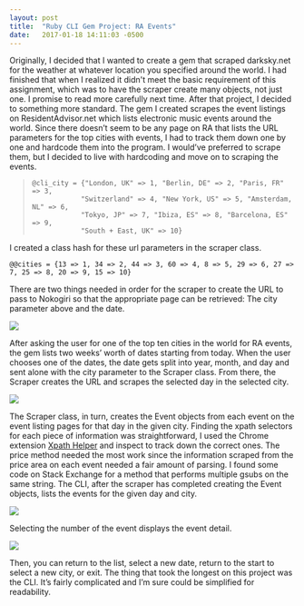 ```yaml
---
layout: post
title:  "Ruby CLI Gem Project: RA Events"
date:   2017-01-18 14:11:03 -0500
---
```


Originally, I decided that I wanted to create a gem that scraped darksky.net for the weather at whatever location you specified around the world. I had finished that when I realized it didn't meet the basic requirement of this assignment, which was to have the scraper create many objects, not just one. I promise to read more carefully next time.
After that project, I decided to something more standard. The gem I created scrapes the event listings on ResidentAdvisor.net which lists electronic music events around the world. Since there doesn’t seem to be any page on RA that lists the URL parameters for the top cities with events, I had to track them down one by one and hardcode them into the program. I would’ve preferred to scrape them, but I decided to live with hardcoding and move on to scraping the events.

>     @cli_city = {"London, UK" => 1, "Berlin, DE" => 2, "Paris, FR" => 3,
>                 "Switzerland" => 4, "New York, US" => 5, "Amsterdam, NL" => 6,
>                 "Tokyo, JP" => 7, "Ibiza, ES" => 8, "Barcelona, ES" => 9,
>                 "South + East, UK" => 10}

I created a class hash for these url parameters in the scraper class.

```
@@cities = {13 => 1, 34 => 2, 44 => 3, 60 => 4, 8 => 5, 29 => 6, 27 => 7, 25 => 8, 20 => 9, 15 => 10}
```

There are two things needed in order for the scraper to create the URL to pass to Nokogiri so that the appropriate page can be retrieved: The city parameter above and the date.

![](http://i.imgur.com/szppoth.jpg)

After asking the user for one of the top ten cities in the world for RA events, the gem lists two weeks’ worth of dates starting from today. When the user chooses one of the dates, the date gets split into year, month, and day and sent alone with the city parameter to the Scraper class. From there, the Scraper creates the URL and scrapes the selected day in the selected city.

![](http://i.imgur.com/9oGpd56.jpg)

The Scraper class, in turn, creates the Event objects from each event on the event listing pages for that day in the given city. Finding the xpath selectors for each piece of information was straightforward, I used the Chrome extension [Xpath Helper](https://chrome.google.com/webstore/detail/xpath-helper/hgimnogjllphhhkhlmebbmlgjoejdpjl?hl=en) and inspect to track down the correct ones.
The price method needed the most work since the information scraped from the price area on each event needed a fair amount of parsing. I found some code on Stack Exchange for a method that performs multiple gsubs on the same string.
The CLI, after the scraper has completed creating the Event objects, lists the events for the given day and city.

![](http://i.imgur.com/UU4NBi7.jpg)

Selecting the number of the event displays the event detail.

![](http://i.imgur.com/l6OkQMC.jpg)

Then, you can return to the list, select a new date, return to the start to select a new city, or exit.
The thing that took the longest on this project was the CLI. It’s fairly complicated and I’m sure could be simplified for readability.
